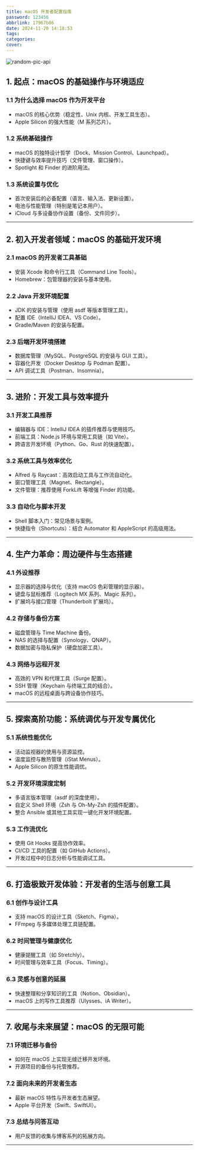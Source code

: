 ```yaml
---
title: macOS 开发者配置指南
password: 123456
abbrlink: 17967b86
date: 2024-11-20 14:18:53
tags:
categories:
cover:
---
```


![random-pic-api](https://api.dong4j.ink:1024/cover)

## 1. 起点：macOS 的基础操作与环境适应

### 1.1 为什么选择 macOS 作为开发平台
- macOS 的核心优势（稳定性、Unix 内核、开发工具生态）。
- Apple Silicon 的强大性能（M 系列芯片）。

### 1.2 系统基础操作
- macOS 的独特设计哲学（Dock、Mission Control、Launchpad）。
- 快捷键与效率提升技巧（文件管理、窗口操作）。
- Spotlight 和 Finder 的进阶用法。

### 1.3 系统设置与优化
- 首次安装后的必备配置（语言、输入法、更新设置）。
- 电池与性能管理（特别是笔记本用户）。
- iCloud 与多设备协作设置（备份、文件同步）。

---

## 2. 初入开发者领域：macOS 的基础开发环境

### 2.1 macOS 的开发者工具基础
- 安装 Xcode 和命令行工具（Command Line Tools）。
- Homebrew：包管理器的安装与基本使用。

### 2.2 Java 开发环境配置
- JDK 的安装与管理（使用 asdf 等版本管理工具）。
- 配置 IDE（IntelliJ IDEA、VS Code）。
- Gradle/Maven 的安装与配置。

### 2.3 后端开发环境搭建
- 数据库管理（MySQL、PostgreSQL 的安装与 GUI 工具）。
- 容器化开发（Docker Desktop 与 Podman 配置）。
- API 调试工具（Postman、Insomnia）。

---

## 3. 进阶：开发工具与效率提升

### 3.1 开发工具推荐
- 编辑器与 IDE：IntelliJ IDEA 的插件推荐与使用技巧。
- 前端工具：Node.js 环境与常用工具链（如 Vite）。
- 跨语言开发环境（Python、Go、Rust 的快速配置）。

### 3.2 系统工具与效率优化
- Alfred 与 Raycast：高效启动工具与工作流自动化。
- 窗口管理工具（Magnet、Rectangle）。
- 文件管理：推荐使用 ForkLift 等增强 Finder 的功能。

### 3.3 自动化与脚本开发
- Shell 脚本入门：常见场景与案例。
- 快捷指令（Shortcuts）：结合 Automator 和 AppleScript 的高级用法。

---

## 4. 生产力革命：周边硬件与生态搭建

### 4.1 外设推荐
- 显示器的选择与优化（支持 macOS 色彩管理的显示器）。
- 键盘与鼠标推荐（Logitech MX 系列、Magic 系列）。
- 扩展坞与接口管理（Thunderbolt 扩展坞）。

### 4.2 存储与备份方案
- 磁盘管理与 Time Machine 备份。
- NAS 的选择与配置（Synology、QNAP）。
- 数据加密与隐私保护（硬盘加密工具）。

### 4.3 网络与远程开发
- 高效的 VPN 和代理工具（Surge 配置）。
- SSH 管理（Keychain 与终端工具的结合）。
- macOS 的远程桌面与跨设备协作技巧。

---

## 5. 探索高阶功能：系统调优与开发专属优化

### 5.1 系统性能优化
- 活动监视器的使用与资源监控。
- 温度监控与散热管理（iStat Menus）。
- Apple Silicon 的原生性能调优。

### 5.2 开发环境深度定制
- 多语言版本管理（asdf 的深度使用）。
- 自定义 Shell 环境（Zsh 与 Oh-My-Zsh 的插件配置）。
- 整合 Ansible 或其他工具实现一键化开发环境配置。

### 5.3 工作流优化
- 使用 Git Hooks 提高协作效率。
- CI/CD 工具的配置（如 GitHub Actions）。
- 开发过程中的日志分析与性能调试工具。

---

## 6. 打造极致开发体验：开发者的生活与创意工具

### 6.1 创作与设计工具
- 支持 macOS 的设计工具（Sketch、Figma）。
- FFmpeg 与多媒体处理工具链配置。

### 6.2 时间管理与健康优化
- 健康提醒工具（如 Stretchly）。
- 时间管理与效率工具（Focus、Timing）。

### 6.3 灵感与创意的延展
- 快速整理和分享知识的工具（Notion、Obsidian）。
- macOS 上的写作工具推荐（Ulysses、iA Writer）。

---

## 7. 收尾与未来展望：macOS 的无限可能

### 7.1 环境迁移与备份
- 如何在 macOS 上实现无缝迁移开发环境。
- 开源项目的备份与托管推荐。

### 7.2 面向未来的开发者生态
- 最新 macOS 特性与开发者生态展望。
- Apple 平台开发（Swift、SwiftUI）。

### 7.3 总结与问答互动
- 用户反馈的收集与博客系列的拓展方向。

---

